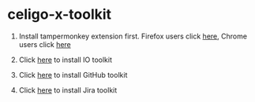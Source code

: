 # celigo-x-toolkit

1. Install tampermonkey extension first. Firefox users click [here](https://addons.mozilla.org/en-US/firefox/addon/tampermonkey/), Chrome users click [here](https://chrome.google.com/webstore/detail/tampermonkey/dhdgffkkebhmkfjojejmpbldmpobfkfo?hl=en)

2. Click [here](https://github.com/sachingodishela/celigo-x-toolkit/raw/main/celigo-io-toolkit.user.js) to install IO toolkit

3. Click [here](https://github.com/sachingodishela/celigo-x-toolkit/raw/main/celigo-github-toolkit.user.js) to install GitHub toolkit

4. Click [here](https://github.com/sachingodishela/celigo-x-toolkit/raw/main/celigo-jira-toolkit.js) to install Jira toolkit
